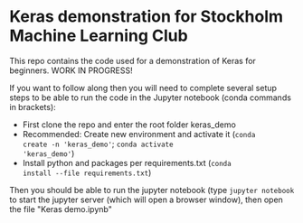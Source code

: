 # Keras demonstration for Stockholm Machine Learning Club
This repo contains the code used for a demonstration of Keras for beginners. WORK IN PROGRESS!

If you want to follow along then you will need to complete several setup steps to be able to run the code in the Jupyter notebook (conda commands in brackets):

- First clone the repo and enter the root folder keras_demo
- Recommended: Create new environment and activate it (<code>conda create -n 'keras_demo'</code>; <code>conda activate 'keras_demo'</code>)
- Install python and packages per requirements.txt (<code>conda install --file requirements.txt</code>)

Then you should be able to run the jupyter notebook (type <code>jupyter notebook</code> to start the jupyter server (which will open a browser window), then open the file "Keras demo.ipynb"

